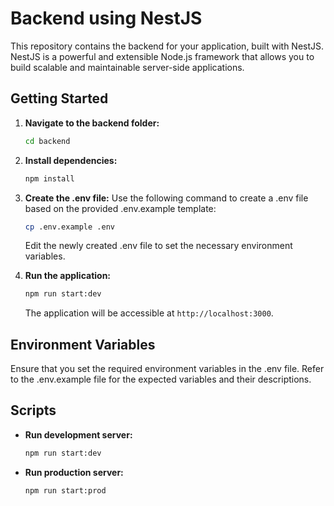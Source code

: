 # Backend using NestJS

This repository contains the backend for your application, built with NestJS. NestJS is a powerful and extensible Node.js framework that allows you to build scalable and maintainable server-side applications.

## Getting Started

1. **Navigate to the backend folder:**
    ```bash
    cd backend
    ```

2. **Install dependencies:**
    ```bash
    npm install
    ```

3. **Create the .env file:**
    Use the following command to create a .env file based on the provided .env.example template:
    ```bash
    cp .env.example .env
    ```

    Edit the newly created .env file to set the necessary environment variables.

4. **Run the application:**
    ```bash
    npm run start:dev
    ```
    The application will be accessible at `http://localhost:3000`. 

## Environment Variables

Ensure that you set the required environment variables in the .env file. Refer to the .env.example file for the expected variables and their descriptions.

## Scripts

- **Run development server:**
    ```bash
    npm run start:dev
    ```

- **Run production server:**
    ```bash
    npm run start:prod
    ```

